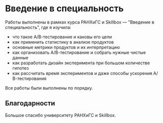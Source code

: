 # Введение в специальность

Работы выполнены в рамках курса РАНХиГС и Skillbox — "Введение в специальность", где я изучила:

- что такое А/В-тестирование и каковы его цели
- как применить статистику в анализе продуктов
- основные метрики продуктов и их интерпретацию
- как организовать А/В-тестирование и собрать нужные чистые данные
- как разработать дизайн эксперимента при большом количестве гипотез
- как рассчитать время экспериментов и даже способы ускорения А/В-тестирования

Все работы были выполнены по порядку.

## Благодарности
Большое спасибо университету РАНХиГС и Skillbox.
